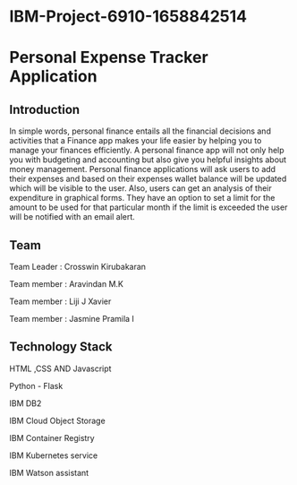 # IBM-Project-6910-1658842514
# Personal Expense Tracker Application
## Introduction
In simple words, personal finance entails all the financial decisions and activities that a Finance app makes your life easier by helping you to manage your finances efficiently. A personal finance app will not only help you with budgeting and accounting but also give you helpful insights about money management. Personal finance applications will ask users to add their expenses and based on their expenses wallet balance will be updated which will be visible to the user. Also, users can get an analysis of their expenditure in graphical forms. They have an option to set a limit for the amount to be used for that particular month if the limit is exceeded the user will be notified with an email alert.

## Team
Team Leader : Crosswin Kirubakaran

Team member : Aravindan M.K

Team member : Liji J Xavier

Team member : Jasmine Pramila I

## Technology Stack
HTML ,CSS AND Javascript

Python - Flask

IBM DB2

IBM Cloud Object Storage

IBM Container Registry 

IBM Kubernetes service

IBM Watson assistant
